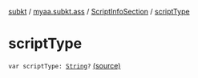 [subkt](../../index.md) / [myaa.subkt.ass](../index.md) / [ScriptInfoSection](index.md) / [scriptType](./script-type.md)

# scriptType

`var scriptType: `[`String`](https://kotlinlang.org/api/latest/jvm/stdlib/kotlin/-string/index.html)`?` [(source)](https://github.com/Myaamori/SubKt/blob/0.1.4/src/main/kotlin/myaa/subkt/ass/parser.kt#L709)